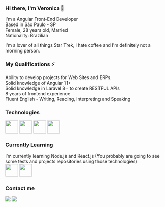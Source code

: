 ### Hi there, I'm Veronica 👋

I'm a Angular Front-End Developer<br>
Based in São Paulo - SP<br>
Female, 28 years old, Married<br>
Nationality: Brazilian<br>

I'm a lover of all things Star Trek, I hate coffee and I'm definitely not a morning person. 


### My Qualifications ⚡
<div>
Ability to develop projects for Web Sites and ERPs.<br>
Solid knowledge of Angular 11+<br>
Solid knowledge in Laravel 8+ to create RESTFUL APIs<br>
8 years of frontend experience<br>
Fluent English - Writing, Reading, Interpreting and Speaking<br>
</div>

### Technologies 
<div>
          
<img src="https://cdn.jsdelivr.net/gh/devicons/devicon/icons/typescript/typescript-original.svg" width="40" height="40"  />
<img src="https://cdn.jsdelivr.net/gh/devicons/devicon/icons/ionic/ionic-original.svg"  width="40" height="40" />       
<img src="https://cdn.jsdelivr.net/gh/devicons/devicon/icons/angularjs/angularjs-original.svg" width="40" height="40"/>       <img src="https://cdn.jsdelivr.net/gh/devicons/devicon/icons/laravel/laravel-plain.svg" width="40" height="40" />
      
          
</div>

### Currently Learning

<div>
I’m currently learning Node.js and React.js (You probably are going to see some tests and projects repositories using those technologies)<br>
</div> 
<div>
<img src="https://cdn.jsdelivr.net/gh/devicons/devicon/icons/nodejs/nodejs-original.svg" width="40" height="40" />           <img src="https://cdn.jsdelivr.net/gh/devicons/devicon/icons/react/react-original.svg" width="40" height="40" />
</div>
        
### Contact me

<div>
<a href = "mailto:verociolfi@gmail.com"><img src="https://img.shields.io/badge/Gmail-D14836?style=for-the-badge&logo=gmail&logoColor=white" target="_blank"></a>
<a href="https://www.linkedin.com/in/veronica-ciolfi-b89b7b198/" target="_blank"><img src="https://img.shields.io/badge/-LinkedIn-%230077B5?style=for-the-badge&logo=linkedin&logoColor=white" target="_blank"></a>   
</div>

          
